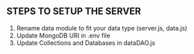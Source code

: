 ## STEPS TO SETUP THE SERVER
1. Rename data module to fit your data type (server.js, data.js)
2. Update MongoDB URI in .env file
3. Update Collections and Databases in dataDAO.js